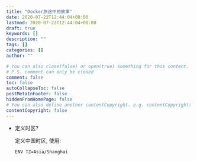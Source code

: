 ```yaml
---
title: "Docker旅途中的故事"
date: 2020-07-22T12:44:04+08:00
lastmod: 2020-07-22T12:44:04+08:00
draft: true
keywords: []
description: ""
tags: []
categories: []
author: ""

# You can also close(false) or open(true) something for this content.
# P.S. comment can only be closed
comment: false
toc: false
autoCollapseToc: false
postMetaInFooter: false
hiddenFromHomePage: false
# You can also define another contentCopyright. e.g. contentCopyright: "This is another copyright."
contentCopyright: false
---
```

<!--more-->
- 定义时区?

    定义中国时区, 使用:
    ```shell
    ENV TZ=Asia/Shanghai
    ```